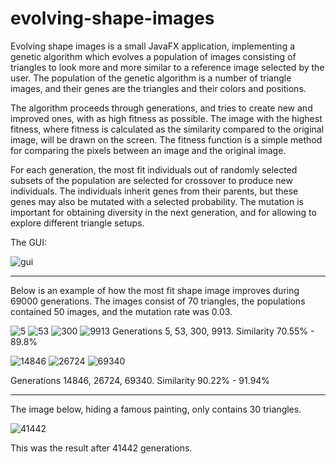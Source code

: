 # evolving-shape-images

Evolving shape images is a small JavaFX application, implementing a genetic algorithm which evolves a population of images consisting of triangles to look more and more similar to a reference image selected by the user. The population of the genetic algorithm is a number of triangle images, and their genes are the triangles and their colors and positions. 

The algorithm proceeds through generations, and tries to create new and improved ones, with as high fitness as possible. The image with the highest fitness, where fitness is calculated as the similarity compared to the original image, will be drawn on the screen. The fitness function is a simple method for comparing the pixels between an image and the original image.

For each generation, the most fit individuals out of randomly selected subsets of the population are selected for crossover to produce new individuals. The individuals inherit genes from their parents, but these genes may also be mutated with a selected probability. The mutation is important for obtaining diversity in the next generation, and for allowing to explore different triangle setups.

The GUI:

![gui](https://user-images.githubusercontent.com/5596268/30002311-5d37047e-90a6-11e7-9751-7c274c7cae8a.png)

----------

Below is an example of how the most fit shape image improves during 69000 generations. The images consist of 70 triangles, the populations contained 50 images, and the mutation rate was 0.03.

![5](https://user-images.githubusercontent.com/5596268/30002489-f1be5c9c-90aa-11e7-89b5-a488794cf568.png) ![53](https://user-images.githubusercontent.com/5596268/30002492-fae94f84-90aa-11e7-8b84-c0472136feaf.png) ![300](https://user-images.githubusercontent.com/5596268/30002497-0bb04a2a-90ab-11e7-8874-948b13632bbb.png) ![9913](https://user-images.githubusercontent.com/5596268/30002503-1b8cb762-90ab-11e7-8d3e-813f9c91cb46.png) 
Generations 5, 53, 300, 9913. Similarity 70.55% - 89.8%

![14846](https://user-images.githubusercontent.com/5596268/30002507-2383ad2c-90ab-11e7-9060-44e6a54638b0.png) ![26724](https://user-images.githubusercontent.com/5596268/30002287-ef64df66-90a5-11e7-96d1-a8f7b80a53bf.png) ![69340](https://user-images.githubusercontent.com/5596268/30002292-0457f624-90a6-11e7-8c6e-1c306a70fc3c.png)

Generations 14846, 26724, 69340. Similarity 90.22% - 91.94%

-----------

The image below, hiding a famous painting, only contains 30 triangles.

![41442](https://user-images.githubusercontent.com/5596268/30002591-4ce11f2c-90ad-11e7-994f-28222f7e7b10.png)

This was the result after 41442 generations.
